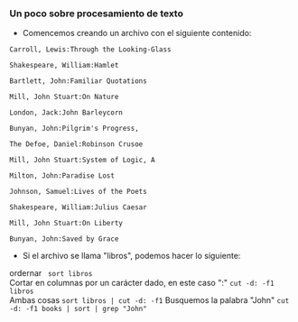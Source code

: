 ### Un poco sobre procesamiento de texto

* Comencemos creando un archivo con el siguiente contenido:

```Carroll, Lewis:Through the Looking-Glass```

```Shakespeare, William:Hamlet```

```Bartlett, John:Familiar Quotations```

```Mill, John Stuart:On Nature```

```London, Jack:John Barleycorn```

```Bunyan, John:Pilgrim's Progress, ```

```The Defoe, Daniel:Robinson Crusoe```

```Mill, John Stuart:System of Logic, A```

```Milton, John:Paradise Lost```

```Johnson, Samuel:Lives of the Poets```

```Shakespeare, William:Julius Caesar```

```Mill, John Stuart:On Liberty```

```Bunyan, John:Saved by Grace```

* Si el archivo se llama "libros", podemos hacer lo siguiente: 

ordernar ``` sort libros```  
Cortar en columnas por un carácter dado, en este caso ":"  ``` cut -d: -f1 libros ```  
Ambas cosas ``` sort libros | cut -d: -f1 ```
Busquemos la palabra "John" ``` cut -d: -f1 books | sort | grep "John" ```
